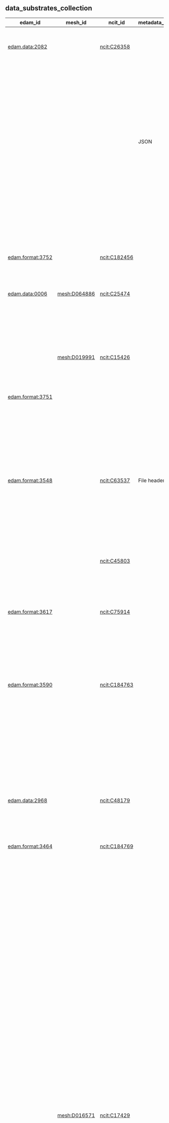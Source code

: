 
## data_substrates_collection


|edam_id|mesh_id|ncit_id|metadata_storage|file_extensions|limitations|id|category|name|description|subclass_of|related_to|contributor_name|contributor_github_name|contributor_orcid|contribution_date|
|---|---|---|---|---|---|---|---|---|---|---|---|---|---|---|---|
|[edam.data:2082](http://edamontology.org/data_2082)||[ncit:C26358](http://purl.obolibrary.org/obo/NCIT_C26358)||||[B2AI_SUBSTRATE:1](DataSubstrate.markdown)|[B2AI_SUBSTRATE:DataSubstrate](https://w3id.org/bridge2ai/standards-datasubstrate-schema/DataSubstrate)|Array|A data type that represents a collection of elements (values or variables), each selected by one or more indices.| [B2AI_SUBSTRATE:7](DataSubstrate.markdown)| [B2AI_STANDARD:392](DataStandardOrTool.markdown) [B2AI_STANDARD:394](DataStandardOrTool.markdown) [B2AI_STANDARD:722](DataStandardOrTool.markdown) [B2AI_STANDARD:834](DataStandardOrTool.markdown)|Harry Caufield|caufieldjh|[ORCID:0000-0001-5705-7831](ORCID:0000-0001-5705-7831)||
|||||||[B2AI_SUBSTRATE:2](DataSubstrate.markdown)|[B2AI_SUBSTRATE:DataSubstrate](https://w3id.org/bridge2ai/standards-datasubstrate-schema/DataSubstrate)|Associative Array|A data structure that stores a collection of key-value pairs, where each key is associated with a value. It allows for fast and efficient lookups by using the keys as indices to access the corresponding values.| [B2AI_SUBSTRATE:1](DataSubstrate.markdown)||Harry Caufield|caufieldjh|[ORCID:0000-0001-5705-7831](ORCID:0000-0001-5705-7831)||
|||| JSON|||[B2AI_SUBSTRATE:3](DataSubstrate.markdown)|[B2AI_SUBSTRATE:DataSubstrate](https://w3id.org/bridge2ai/standards-datasubstrate-schema/DataSubstrate)|BIDS|Data conforming to the Brain Imaging Data Structure (BIDS).| [B2AI_SUBSTRATE:19](DataSubstrate.markdown) [B2AI_SUBSTRATE:49](DataSubstrate.markdown)| [B2AI_STANDARD:33](DataStandardOrTool.markdown)|Harry Caufield|caufieldjh|[ORCID:0000-0001-5705-7831](ORCID:0000-0001-5705-7831)||
|||||||[B2AI_SUBSTRATE:4](DataSubstrate.markdown)|[B2AI_SUBSTRATE:DataSubstrate](https://w3id.org/bridge2ai/standards-datasubstrate-schema/DataSubstrate)|BigQuery|A fully managed, serverless data warehouse that enables scalable analysis over petabytes of data. It is a Platform as a Service (PaaS) that supports querying using ANSI SQL.| [B2AI_SUBSTRATE:5](DataSubstrate.markdown)| [B2AI_STANDARD:735](DataStandardOrTool.markdown)|Harry Caufield|caufieldjh|[ORCID:0000-0001-5705-7831](ORCID:0000-0001-5705-7831)||
|||||||[B2AI_SUBSTRATE:5](DataSubstrate.markdown)|[B2AI_SUBSTRATE:DataSubstrate](https://w3id.org/bridge2ai/standards-datasubstrate-schema/DataSubstrate)|Column Store|A database that stores data tables by column rather than by row.| [B2AI_SUBSTRATE:9](DataSubstrate.markdown)||Harry Caufield|caufieldjh|[ORCID:0000-0001-5705-7831](ORCID:0000-0001-5705-7831)||
|[edam.format:3752](http://edamontology.org/format_3752)||[ncit:C182456](http://purl.obolibrary.org/obo/NCIT_C182456)|| csv| Differences in newline characters can cause inconsistency across operating systems.|[B2AI_SUBSTRATE:6](DataSubstrate.markdown)|[B2AI_SUBSTRATE:DataSubstrate](https://w3id.org/bridge2ai/standards-datasubstrate-schema/DataSubstrate)|Comma-separated values|Any text or mixed data with distinct records in columns separated by commas and rows separated by newlines.| [B2AI_SUBSTRATE:10](DataSubstrate.markdown)| [B2AI_STANDARD:347](DataStandardOrTool.markdown) [B2AI_STANDARD:378](DataStandardOrTool.markdown) [B2AI_STANDARD:783](DataStandardOrTool.markdown) [B2AI_STANDARD:878](DataStandardOrTool.markdown)|Harry Caufield|caufieldjh|[ORCID:0000-0001-5705-7831](ORCID:0000-0001-5705-7831)||
|[edam.data:0006](http://edamontology.org/data_0006)|[mesh:D064886](http://id.nlm.nih.gov/mesh/D064886)|[ncit:C25474](http://purl.obolibrary.org/obo/NCIT_C25474)||||[B2AI_SUBSTRATE:7](DataSubstrate.markdown)|[B2AI_SUBSTRATE:DataSubstrate](https://w3id.org/bridge2ai/standards-datasubstrate-schema/DataSubstrate)|Data|Any collection of discrete values conveying information.|||Harry Caufield|caufieldjh|[ORCID:0000-0001-5705-7831](ORCID:0000-0001-5705-7831)||
|||||||[B2AI_SUBSTRATE:8](DataSubstrate.markdown)|[B2AI_SUBSTRATE:DataSubstrate](https://w3id.org/bridge2ai/standards-datasubstrate-schema/DataSubstrate)|Data Frame|A data structure that organizes data into a 2-dimensional table of rows and columns.| [B2AI_SUBSTRATE:7](DataSubstrate.markdown)| [B2AI_STANDARD:813](DataStandardOrTool.markdown) [B2AI_STANDARD:862](DataStandardOrTool.markdown)|Harry Caufield|caufieldjh|[ORCID:0000-0001-5705-7831](ORCID:0000-0001-5705-7831)||
||[mesh:D019991](http://id.nlm.nih.gov/mesh/D019991)|[ncit:C15426](http://purl.obolibrary.org/obo/NCIT_C15426)||||[B2AI_SUBSTRATE:9](DataSubstrate.markdown)|[B2AI_SUBSTRATE:DataSubstrate](https://w3id.org/bridge2ai/standards-datasubstrate-schema/DataSubstrate)|Database|An organized collection of structured information, stored electronically and organized for rapid search and retrieval.| [B2AI_SUBSTRATE:7](DataSubstrate.markdown)| [B2AI_STANDARD:202](DataStandardOrTool.markdown) [B2AI_STANDARD:712](DataStandardOrTool.markdown) [B2AI_STANDARD:797](DataStandardOrTool.markdown) [B2AI_STANDARD:801](DataStandardOrTool.markdown) [B2AI_STANDARD:802](DataStandardOrTool.markdown) [B2AI_STANDARD:815](DataStandardOrTool.markdown) [B2AI_STANDARD:861](DataStandardOrTool.markdown) [B2AI_STANDARD:871](DataStandardOrTool.markdown)|Harry Caufield|caufieldjh|[ORCID:0000-0001-5705-7831](ORCID:0000-0001-5705-7831)||
|[edam.format:3751](http://edamontology.org/format_3751)|||| txt||[B2AI_SUBSTRATE:10](DataSubstrate.markdown)|[B2AI_SUBSTRATE:DataSubstrate](https://w3id.org/bridge2ai/standards-datasubstrate-schema/DataSubstrate)|Delimited Text|Any data with distinct records separated or delimited by a specific character pattern.| [B2AI_SUBSTRATE:43](DataSubstrate.markdown)||Harry Caufield|caufieldjh|[ORCID:0000-0001-5705-7831](ORCID:0000-0001-5705-7831)||
|[edam.format:3548](http://edamontology.org/format_3548)||[ncit:C63537](http://purl.obolibrary.org/obo/NCIT_C63537)| File headers| dicom dcm| Files are generally named using unique identifiers that may not be compatible across all operating systems (i.e., they may be too long). Patient data is included in each image file header so all files must be processed in order to anonymize them.|[B2AI_SUBSTRATE:11](DataSubstrate.markdown)|[B2AI_SUBSTRATE:DataSubstrate](https://w3id.org/bridge2ai/standards-datasubstrate-schema/DataSubstrate)|DICOM|An image and metadata format for radiology imaging.| [B2AI_SUBSTRATE:36](DataSubstrate.markdown)| [B2AI_STANDARD:8](DataStandardOrTool.markdown) [B2AI_STANDARD:79](DataStandardOrTool.markdown) [B2AI_STANDARD:80](DataStandardOrTool.markdown) [B2AI_STANDARD:81](DataStandardOrTool.markdown) [B2AI_STANDARD:82](DataStandardOrTool.markdown) [B2AI_STANDARD:83](DataStandardOrTool.markdown) [B2AI_STANDARD:84](DataStandardOrTool.markdown) [B2AI_STANDARD:85](DataStandardOrTool.markdown) [B2AI_STANDARD:86](DataStandardOrTool.markdown) [B2AI_STANDARD:87](DataStandardOrTool.markdown) [B2AI_STANDARD:88](DataStandardOrTool.markdown) [B2AI_STANDARD:89](DataStandardOrTool.markdown) [B2AI_STANDARD:90](DataStandardOrTool.markdown) [B2AI_STANDARD:91](DataStandardOrTool.markdown) [B2AI_STANDARD:92](DataStandardOrTool.markdown) [B2AI_STANDARD:93](DataStandardOrTool.markdown) [B2AI_STANDARD:94](DataStandardOrTool.markdown) [B2AI_STANDARD:95](DataStandardOrTool.markdown) [B2AI_STANDARD:96](DataStandardOrTool.markdown) [B2AI_STANDARD:97](DataStandardOrTool.markdown) [B2AI_STANDARD:98](DataStandardOrTool.markdown) [B2AI_STANDARD:849](DataStandardOrTool.markdown)|Harry Caufield|caufieldjh|[ORCID:0000-0001-5705-7831](ORCID:0000-0001-5705-7831)||
|||[ncit:C45803](http://purl.obolibrary.org/obo/NCIT_C45803)||||[B2AI_SUBSTRATE:12](DataSubstrate.markdown)|[B2AI_SUBSTRATE:DataSubstrate](https://w3id.org/bridge2ai/standards-datasubstrate-schema/DataSubstrate)|Directed acyclic graph|A directed graph with no directed cycles.| [B2AI_SUBSTRATE:14](DataSubstrate.markdown)||Harry Caufield|caufieldjh|[ORCID:0000-0001-5705-7831](ORCID:0000-0001-5705-7831)||
|||||||[B2AI_SUBSTRATE:13](DataSubstrate.markdown)|[B2AI_SUBSTRATE:DataSubstrate](https://w3id.org/bridge2ai/standards-datasubstrate-schema/DataSubstrate)|Document Database|A database that stores and retrieves information in documents.| [B2AI_SUBSTRATE:9](DataSubstrate.markdown)| [B2AI_STANDARD:797](DataStandardOrTool.markdown)|Harry Caufield|caufieldjh|[ORCID:0000-0001-5705-7831](ORCID:0000-0001-5705-7831)||
|[edam.format:3617](http://edamontology.org/format_3617)||[ncit:C75914](http://purl.obolibrary.org/obo/NCIT_C75914)||||[B2AI_SUBSTRATE:14](DataSubstrate.markdown)|[B2AI_SUBSTRATE:DataSubstrate](https://w3id.org/bridge2ai/standards-datasubstrate-schema/DataSubstrate)|Graph|A structure of nodes (sometimes called vertices) and edges between them.| [B2AI_SUBSTRATE:7](DataSubstrate.markdown)| [B2AI_STANDARD:768](DataStandardOrTool.markdown) [B2AI_STANDARD:802](DataStandardOrTool.markdown)|Harry Caufield|caufieldjh|[ORCID:0000-0001-5705-7831](ORCID:0000-0001-5705-7831)||
|||||||[B2AI_SUBSTRATE:15](DataSubstrate.markdown)|[B2AI_SUBSTRATE:DataSubstrate](https://w3id.org/bridge2ai/standards-datasubstrate-schema/DataSubstrate)|Graph Database|A type of database that stores nodes and relationships instead of tables or documents.| [B2AI_SUBSTRATE:9](DataSubstrate.markdown) [B2AI_SUBSTRATE:14](DataSubstrate.markdown)| [B2AI_STANDARD:768](DataStandardOrTool.markdown) [B2AI_STANDARD:802](DataStandardOrTool.markdown)|Harry Caufield|caufieldjh|[ORCID:0000-0001-5705-7831](ORCID:0000-0001-5705-7831)||
|[edam.format:3590](http://edamontology.org/format_3590)||[ncit:C184763](http://purl.obolibrary.org/obo/NCIT_C184763)|| h5 hdf5| Structure is not optimized for data access through cloud storage infrastructure.|[B2AI_SUBSTRATE:16](DataSubstrate.markdown)|[B2AI_SUBSTRATE:DataSubstrate](https://w3id.org/bridge2ai/standards-datasubstrate-schema/DataSubstrate)|HDF5|A data model, library, and file format for storing and managing data. It supports an unlimited variety of datatypes, and is designed for flexible and efficient I/O and for high volume and complex data.| [B2AI_SUBSTRATE:18](DataSubstrate.markdown)| [B2AI_STANDARD:71](DataStandardOrTool.markdown) [B2AI_STANDARD:218](DataStandardOrTool.markdown) [B2AI_STANDARD:339](DataStandardOrTool.markdown) [B2AI_STANDARD:340](DataStandardOrTool.markdown) [B2AI_STANDARD:379](DataStandardOrTool.markdown)|Harry Caufield|caufieldjh|[ORCID:0000-0001-5705-7831](ORCID:0000-0001-5705-7831)||
|||||||[B2AI_SUBSTRATE:17](DataSubstrate.markdown)|[B2AI_SUBSTRATE:DataSubstrate](https://w3id.org/bridge2ai/standards-datasubstrate-schema/DataSubstrate)|Heap|A complete binary tree, i.e., each node has no more than two children.| [Tree](Tree)||Harry Caufield|caufieldjh|[ORCID:0000-0001-5705-7831](ORCID:0000-0001-5705-7831)||
|||||||[B2AI_SUBSTRATE:18](DataSubstrate.markdown)|[B2AI_SUBSTRATE:DataSubstrate](https://w3id.org/bridge2ai/standards-datasubstrate-schema/DataSubstrate)|Hierarchical Array|A data structure of a list, such that list elements may be subsets of other elements.| [B2AI_SUBSTRATE:1](DataSubstrate.markdown)||Harry Caufield|caufieldjh|[ORCID:0000-0001-5705-7831](ORCID:0000-0001-5705-7831)||
|[edam.data:2968](http://edamontology.org/data_2968)||[ncit:C48179](http://purl.obolibrary.org/obo/NCIT_C48179)||||[B2AI_SUBSTRATE:19](DataSubstrate.markdown)|[B2AI_SUBSTRATE:DataSubstrate](https://w3id.org/bridge2ai/standards-datasubstrate-schema/DataSubstrate)|Image|Any visual representation of something.| [B2AI_SUBSTRATE:7](DataSubstrate.markdown)| [B2AI_STANDARD:98](DataStandardOrTool.markdown) [B2AI_STANDARD:307](DataStandardOrTool.markdown) [B2AI_STANDARD:316](DataStandardOrTool.markdown) [B2AI_STANDARD:344](DataStandardOrTool.markdown) [B2AI_STANDARD:362](DataStandardOrTool.markdown) [B2AI_STANDARD:375](DataStandardOrTool.markdown) [B2AI_STANDARD:377](DataStandardOrTool.markdown) [B2AI_STANDARD:383](DataStandardOrTool.markdown) [B2AI_STANDARD:390](DataStandardOrTool.markdown)|Harry Caufield|caufieldjh|[ORCID:0000-0001-5705-7831](ORCID:0000-0001-5705-7831)||
|[edam.format:3464](http://edamontology.org/format_3464)||[ncit:C184769](http://purl.obolibrary.org/obo/NCIT_C184769)|| json||[B2AI_SUBSTRATE:20](DataSubstrate.markdown)|[B2AI_SUBSTRATE:DataSubstrate](https://w3id.org/bridge2ai/standards-datasubstrate-schema/DataSubstrate)|JSON|JavaScript Object Notation (JSON) is a lightweight format for storing and transporting data.| [B2AI_SUBSTRATE:2](DataSubstrate.markdown) [B2AI_SUBSTRATE:18](DataSubstrate.markdown)||Harry Caufield|caufieldjh|[ORCID:0000-0001-5705-7831](ORCID:0000-0001-5705-7831)||
||||| tsv||[B2AI_SUBSTRATE:21](DataSubstrate.markdown)|[B2AI_SUBSTRATE:DataSubstrate](https://w3id.org/bridge2ai/standards-datasubstrate-schema/DataSubstrate)|KGX TSV|A tab-delimited data format for exchanging property graph data.| [B2AI_SUBSTRATE:32](DataSubstrate.markdown) [B2AI_SUBSTRATE:41](DataSubstrate.markdown)| [B2AI_STANDARD:346](DataStandardOrTool.markdown)|Harry Caufield|caufieldjh|[ORCID:0000-0001-5705-7831](ORCID:0000-0001-5705-7831)||
||||| mongo| The maximum size of an individual document in MongoDB is 16MB with a nested depth of 100 levels.|[B2AI_SUBSTRATE:22](DataSubstrate.markdown)|[B2AI_SUBSTRATE:DataSubstrate](https://w3id.org/bridge2ai/standards-datasubstrate-schema/DataSubstrate)|MongoDB|A non-relational document database that provides support for JSON-like storage.| [B2AI_SUBSTRATE:13](DataSubstrate.markdown)| [B2AI_STANDARD:797](DataStandardOrTool.markdown)|Harry Caufield|caufieldjh|[ORCID:0000-0001-5705-7831](ORCID:0000-0001-5705-7831)||
||||| mysql sql||[B2AI_SUBSTRATE:23](DataSubstrate.markdown)|[B2AI_SUBSTRATE:DataSubstrate](https://w3id.org/bridge2ai/standards-datasubstrate-schema/DataSubstrate)|MySQL|A relational database management system developed by Oracle that is based on structured query language (SQL).| [B2AI_SUBSTRATE:37](DataSubstrate.markdown)| [B2AI_STANDARD:801](DataStandardOrTool.markdown)|Harry Caufield|caufieldjh|[ORCID:0000-0001-5705-7831](ORCID:0000-0001-5705-7831)||
|||||||[B2AI_SUBSTRATE:24](DataSubstrate.markdown)|[B2AI_SUBSTRATE:DataSubstrate](https://w3id.org/bridge2ai/standards-datasubstrate-schema/DataSubstrate)|N-Dimensional Array|A data structure that can store a collection of items, where each item is identified by a set of indices. The number of indices required to identify an item is referred to as the dimension of the array, hence the name N-dimensional array.| [B2AI_SUBSTRATE:1](DataSubstrate.markdown)| [B2AI_STANDARD:394](DataStandardOrTool.markdown)|Harry Caufield|caufieldjh|[ORCID:0000-0001-5705-7831](ORCID:0000-0001-5705-7831)||
|||||| All data is stored locally - this can cause slowdowns when data exceeds available memory.|[B2AI_SUBSTRATE:25](DataSubstrate.markdown)|[B2AI_SUBSTRATE:DataSubstrate](https://w3id.org/bridge2ai/standards-datasubstrate-schema/DataSubstrate)|Neo4j|A popular graph database platform.| [B2AI_SUBSTRATE:15](DataSubstrate.markdown)| [B2AI_STANDARD:802](DataStandardOrTool.markdown)|Harry Caufield|caufieldjh|[ORCID:0000-0001-5705-7831](ORCID:0000-0001-5705-7831)||
||[mesh:D016571](http://id.nlm.nih.gov/mesh/D016571)|[ncit:C17429](http://purl.obolibrary.org/obo/NCIT_C17429)||||[B2AI_SUBSTRATE:26](DataSubstrate.markdown)|[B2AI_SUBSTRATE:DataSubstrate](https://w3id.org/bridge2ai/standards-datasubstrate-schema/DataSubstrate)|Neural Network Model|The result of training a neural network on a certain set of inputs.| [B2AI_SUBSTRATE:7](DataSubstrate.markdown)||Harry Caufield|caufieldjh|[ORCID:0000-0001-5705-7831](ORCID:0000-0001-5705-7831)||
||||| nnef||[B2AI_SUBSTRATE:27](DataSubstrate.markdown)|[B2AI_SUBSTRATE:DataSubstrate](https://w3id.org/bridge2ai/standards-datasubstrate-schema/DataSubstrate)|NNEF|An exchange format for neural network models produced using Torch, Caffe, TensorFlow, Theano, Chainer, Caffe2, PyTorch, or MXNet.| [B2AI_SUBSTRATE:26](DataSubstrate.markdown)| [B2AI_STANDARD:354](DataStandardOrTool.markdown)|Harry Caufield|caufieldjh|[ORCID:0000-0001-5705-7831](ORCID:0000-0001-5705-7831)||
||||| onnx||[B2AI_SUBSTRATE:28](DataSubstrate.markdown)|[B2AI_SUBSTRATE:DataSubstrate](https://w3id.org/bridge2ai/standards-datasubstrate-schema/DataSubstrate)|ONNX|An open format built to represent machine learning models.| [B2AI_SUBSTRATE:26](DataSubstrate.markdown)| [B2AI_STANDARD:357](DataStandardOrTool.markdown)|Harry Caufield|caufieldjh|[ORCID:0000-0001-5705-7831](ORCID:0000-0001-5705-7831)||
|||||||[B2AI_SUBSTRATE:29](DataSubstrate.markdown)|[B2AI_SUBSTRATE:DataSubstrate](https://w3id.org/bridge2ai/standards-datasubstrate-schema/DataSubstrate)|Pandas DataFrame|A two-dimensional, size-mutable, potentially heterogeneous tabular data object.| [B2AI_SUBSTRATE:8](DataSubstrate.markdown)| [B2AI_STANDARD:813](DataStandardOrTool.markdown)|Harry Caufield|caufieldjh|[ORCID:0000-0001-5705-7831](ORCID:0000-0001-5705-7831)||
||||| parquet pqt||[B2AI_SUBSTRATE:30](DataSubstrate.markdown)|[B2AI_SUBSTRATE:DataSubstrate](https://w3id.org/bridge2ai/standards-datasubstrate-schema/DataSubstrate)|Parquet|Apache Parquet is a free and open-source column-oriented data storage format in the Apache Hadoop ecosystem.| [B2AI_SUBSTRATE:5](DataSubstrate.markdown)| [B2AI_STANDARD:359](DataStandardOrTool.markdown)|Harry Caufield|caufieldjh|[ORCID:0000-0001-5705-7831](ORCID:0000-0001-5705-7831)||
||||| sql||[B2AI_SUBSTRATE:31](DataSubstrate.markdown)|[B2AI_SUBSTRATE:DataSubstrate](https://w3id.org/bridge2ai/standards-datasubstrate-schema/DataSubstrate)|PostgreSQL|An open-source relational database management system emphasizing extensibility and SQL compliance.| [B2AI_SUBSTRATE:37](DataSubstrate.markdown)| [B2AI_STANDARD:815](DataStandardOrTool.markdown)|Harry Caufield|caufieldjh|[ORCID:0000-0001-5705-7831](ORCID:0000-0001-5705-7831)||
|||||||[B2AI_SUBSTRATE:32](DataSubstrate.markdown)|[B2AI_SUBSTRATE:DataSubstrate](https://w3id.org/bridge2ai/standards-datasubstrate-schema/DataSubstrate)|Property graph|A graph model in which nodes and edges may be assigned properties (i.e., values or key-value pairs).| [B2AI_SUBSTRATE:14](DataSubstrate.markdown)||Harry Caufield|caufieldjh|[ORCID:0000-0001-5705-7831](ORCID:0000-0001-5705-7831)||
|||||||[B2AI_SUBSTRATE:33](DataSubstrate.markdown)|[B2AI_SUBSTRATE:DataSubstrate](https://w3id.org/bridge2ai/standards-datasubstrate-schema/DataSubstrate)|PyTorch Tensor|In PyTorch, a torch.Tensor is a multi-dimensional matrix containing elements of a single data type.| [B2AI_SUBSTRATE:42](DataSubstrate.markdown)| [B2AI_STANDARD:354](DataStandardOrTool.markdown) [B2AI_STANDARD:401](DataStandardOrTool.markdown) [B2AI_STANDARD:765](DataStandardOrTool.markdown) [B2AI_STANDARD:788](DataStandardOrTool.markdown) [B2AI_STANDARD:816](DataStandardOrTool.markdown)|Harry Caufield|caufieldjh|[ORCID:0000-0001-5705-7831](ORCID:0000-0001-5705-7831)||
|||||| Memory-limited.|[B2AI_SUBSTRATE:34](DataSubstrate.markdown)|[B2AI_SUBSTRATE:DataSubstrate](https://w3id.org/bridge2ai/standards-datasubstrate-schema/DataSubstrate)|R data.frame|A tightly coupled collection of variables that shares many of the properties of matrices and of lists.| [B2AI_SUBSTRATE:8](DataSubstrate.markdown)| [B2AI_STANDARD:833](DataStandardOrTool.markdown)|Harry Caufield|caufieldjh|[ORCID:0000-0001-5705-7831](ORCID:0000-0001-5705-7831)||
|||||||[B2AI_SUBSTRATE:35](DataSubstrate.markdown)|[B2AI_SUBSTRATE:DataSubstrate](https://w3id.org/bridge2ai/standards-datasubstrate-schema/DataSubstrate)|R tibble|A redesigned version of an R data frame. Never changes the input type, can have columns that are lists, can have non-standard variable names, can start with a number or contain spaces, only recycles vectors of length 1, and never creates row names.| [B2AI_SUBSTRATE:8](DataSubstrate.markdown)| [B2AI_STANDARD:833](DataStandardOrTool.markdown)|Harry Caufield|caufieldjh|[ORCID:0000-0001-5705-7831](ORCID:0000-0001-5705-7831)||
|||||||[B2AI_SUBSTRATE:36](DataSubstrate.markdown)|[B2AI_SUBSTRATE:DataSubstrate](https://w3id.org/bridge2ai/standards-datasubstrate-schema/DataSubstrate)|Raster Image|Any visual representation of something represented as a two-dimensional matrix of pixel values denoting intensity, potentially accompanied by other values for colors or other image properties (e.g., compression).| [B2AI_SUBSTRATE:19](DataSubstrate.markdown)| [B2AI_STANDARD:829](DataStandardOrTool.markdown)|Harry Caufield|caufieldjh|[ORCID:0000-0001-5705-7831](ORCID:0000-0001-5705-7831)||
|||||||[B2AI_SUBSTRATE:37](DataSubstrate.markdown)|[B2AI_SUBSTRATE:DataSubstrate](https://w3id.org/bridge2ai/standards-datasubstrate-schema/DataSubstrate)|Relational Database|A database that stores and provides access to data points related to one another.| [B2AI_SUBSTRATE:9](DataSubstrate.markdown)| [B2AI_STANDARD:801](DataStandardOrTool.markdown) [B2AI_STANDARD:815](DataStandardOrTool.markdown)|Harry Caufield|caufieldjh|[ORCID:0000-0001-5705-7831](ORCID:0000-0001-5705-7831)||
|||||||[B2AI_SUBSTRATE:38](DataSubstrate.markdown)|[B2AI_SUBSTRATE:DataSubstrate](https://w3id.org/bridge2ai/standards-datasubstrate-schema/DataSubstrate)|Set|A sorted data structure of unique elements of the same type.| [B2AI_SUBSTRATE:7](DataSubstrate.markdown)||Harry Caufield|caufieldjh|[ORCID:0000-0001-5705-7831](ORCID:0000-0001-5705-7831)||
|||[ncit:C45253](http://purl.obolibrary.org/obo/NCIT_C45253)||||[B2AI_SUBSTRATE:39](DataSubstrate.markdown)|[B2AI_SUBSTRATE:DataSubstrate](https://w3id.org/bridge2ai/standards-datasubstrate-schema/DataSubstrate)|String|An array data structure of bytes (or words) that stores a sequence of elements, typically characters, using some character encoding.| [B2AI_SUBSTRATE:7](DataSubstrate.markdown)||Harry Caufield|caufieldjh|[ORCID:0000-0001-5705-7831](ORCID:0000-0001-5705-7831)||
|||||||[B2AI_SUBSTRATE:40](DataSubstrate.markdown)|[B2AI_SUBSTRATE:DataSubstrate](https://w3id.org/bridge2ai/standards-datasubstrate-schema/DataSubstrate)|SummarizedExperiment|The SummarizedExperiment Bioconductor container contains one or more assays, each represented by a matrix-like object of numeric or other mode. The rows typically represent genomic ranges of interest and the columns represent samples.| [B2AI_SUBSTRATE:18](DataSubstrate.markdown)| [B2AI_STANDARD:705](DataStandardOrTool.markdown) [B2AI_STANDARD:833](DataStandardOrTool.markdown) [B2AI_STANDARD:286](DataStandardOrTool.markdown)|Harry Caufield|caufieldjh|[ORCID:0000-0001-5705-7831](ORCID:0000-0001-5705-7831)||
|[edam.format:3475](http://edamontology.org/format_3475)||[ncit:C164049](http://purl.obolibrary.org/obo/NCIT_C164049)|| tsv| Differences in newline characters can cause inconsistency across operating systems.|[B2AI_SUBSTRATE:41](DataSubstrate.markdown)|[B2AI_SUBSTRATE:DataSubstrate](https://w3id.org/bridge2ai/standards-datasubstrate-schema/DataSubstrate)|Tab-separated values|Any text or mixed data with distinct records in columns separated by tab characters and rows separated by newlines.| [B2AI_SUBSTRATE:10](DataSubstrate.markdown)| [B2AI_STANDARD:347](DataStandardOrTool.markdown) [B2AI_STANDARD:378](DataStandardOrTool.markdown)|Harry Caufield|caufieldjh|[ORCID:0000-0001-5705-7831](ORCID:0000-0001-5705-7831)||
|||||||[B2AI_SUBSTRATE:42](DataSubstrate.markdown)|[B2AI_SUBSTRATE:DataSubstrate](https://w3id.org/bridge2ai/standards-datasubstrate-schema/DataSubstrate)|Tensor|An algebraic object that describes a multilinear relationship between sets of algebraic objects related to a vector space.| [B2AI_SUBSTRATE:7](DataSubstrate.markdown)| [B2AI_STANDARD:354](DataStandardOrTool.markdown) [B2AI_STANDARD:374](DataStandardOrTool.markdown) [B2AI_STANDARD:770](DataStandardOrTool.markdown) [B2AI_STANDARD:831](DataStandardOrTool.markdown)|Harry Caufield|caufieldjh|[ORCID:0000-0001-5705-7831](ORCID:0000-0001-5705-7831)||
|[edam.data:2526](http://edamontology.org/data_2526)||[ncit:C25704](http://purl.obolibrary.org/obo/NCIT_C25704)|| txt||[B2AI_SUBSTRATE:43](DataSubstrate.markdown)|[B2AI_SUBSTRATE:DataSubstrate](https://w3id.org/bridge2ai/standards-datasubstrate-schema/DataSubstrate)|Text|Any form of written information that is composed of letters, words, and sentences. This may include anything from written documents, articles, or books, to emails, social media posts, and transcribed speech. It may also include unstructured, human-readable fields of documents containing other data.| [B2AI_SUBSTRATE:39](DataSubstrate.markdown)||Harry Caufield|caufieldjh|[ORCID:0000-0001-5705-7831](ORCID:0000-0001-5705-7831)||
|||[ncit:C45418](http://purl.obolibrary.org/obo/NCIT_C45418)||||[B2AI_SUBSTRATE:44](DataSubstrate.markdown)|[B2AI_SUBSTRATE:DataSubstrate](https://w3id.org/bridge2ai/standards-datasubstrate-schema/DataSubstrate)|Tree|An undirected graph with each pair of vertices connected by no more than one path. Also known as a connected acyclic undirected graph.| [B2AI_SUBSTRATE:14](DataSubstrate.markdown)||Harry Caufield|caufieldjh|[ORCID:0000-0001-5705-7831](ORCID:0000-0001-5705-7831)||
|||||||[B2AI_SUBSTRATE:45](DataSubstrate.markdown)|[B2AI_SUBSTRATE:DataSubstrate](https://w3id.org/bridge2ai/standards-datasubstrate-schema/DataSubstrate)|Trie|A sorted, associative tree. Also known as a radix tree or prefix tree.| [B2AI_SUBSTRATE:44](DataSubstrate.markdown)||Harry Caufield|caufieldjh|[ORCID:0000-0001-5705-7831](ORCID:0000-0001-5705-7831)||
|||[ncit:C54169](http://purl.obolibrary.org/obo/NCIT_C54169)||||[B2AI_SUBSTRATE:46](DataSubstrate.markdown)|[B2AI_SUBSTRATE:DataSubstrate](https://w3id.org/bridge2ai/standards-datasubstrate-schema/DataSubstrate)|Vector|A mathematical object that has magnitude and direction. A vector is often represented as a one-dimensional array or list with numerical elements.| [B2AI_SUBSTRATE:7](DataSubstrate.markdown)||Harry Caufield|caufieldjh|[ORCID:0000-0001-5705-7831](ORCID:0000-0001-5705-7831)||
|||||||[B2AI_SUBSTRATE:47](DataSubstrate.markdown)|[B2AI_SUBSTRATE:DataSubstrate](https://w3id.org/bridge2ai/standards-datasubstrate-schema/DataSubstrate)|Vector Image|Any visual representation of something represented as a set of geometric shapes defined on a Cartesian plane.| [B2AI_SUBSTRATE:19](DataSubstrate.markdown)||Harry Caufield|caufieldjh|[ORCID:0000-0001-5705-7831](ORCID:0000-0001-5705-7831)||
|||| File headers| wav||[B2AI_SUBSTRATE:48](DataSubstrate.markdown)|[B2AI_SUBSTRATE:DataSubstrate](https://w3id.org/bridge2ai/standards-datasubstrate-schema/DataSubstrate)|Waveform Audio File Format|An audio file format standard. Generally supported by digital audio software.| [B2AI_SUBSTRATE:49](DataSubstrate.markdown)| [B2AI_STANDARD:387](DataStandardOrTool.markdown)|Harry Caufield|caufieldjh|[ORCID:0000-0001-5705-7831](ORCID:0000-0001-5705-7831)||
|||||||[B2AI_SUBSTRATE:49](DataSubstrate.markdown)|[B2AI_SUBSTRATE:DataSubstrate](https://w3id.org/bridge2ai/standards-datasubstrate-schema/DataSubstrate)|Waveform Data|The two-dimensional representation of a signal as a function of time.| [B2AI_SUBSTRATE:7](DataSubstrate.markdown)| [B2AI_STANDARD:308](DataStandardOrTool.markdown) [B2AI_STANDARD:314](DataStandardOrTool.markdown) [B2AI_STANDARD:315](DataStandardOrTool.markdown) [B2AI_STANDARD:331](DataStandardOrTool.markdown) [B2AI_STANDARD:351](DataStandardOrTool.markdown) [B2AI_STANDARD:352](DataStandardOrTool.markdown) [B2AI_STANDARD:356](DataStandardOrTool.markdown) [B2AI_STANDARD:387](DataStandardOrTool.markdown)|Harry Caufield|caufieldjh|[ORCID:0000-0001-5705-7831](ORCID:0000-0001-5705-7831)||
|||||||[B2AI_SUBSTRATE:50](DataSubstrate.markdown)|[B2AI_SUBSTRATE:DataSubstrate](https://w3id.org/bridge2ai/standards-datasubstrate-schema/DataSubstrate)|xarray|A format for defining arrays with labels in the form of dimensions, coordinates, and attributes on top of raw NumPy-like arrays, which allows for more intuitive, more concise, and less error-prone user experience.| [B2AI_SUBSTRATE:24](DataSubstrate.markdown)| [B2AI_STANDARD:392](DataStandardOrTool.markdown)|Harry Caufield|caufieldjh|[ORCID:0000-0001-5705-7831](ORCID:0000-0001-5705-7831)||
|[edam.format:3915](http://edamontology.org/format_3915)|||| zarr||[B2AI_SUBSTRATE:51](DataSubstrate.markdown)|[B2AI_SUBSTRATE:DataSubstrate](https://w3id.org/bridge2ai/standards-datasubstrate-schema/DataSubstrate)|Zarr|A format for storage of large N-dimensional typed arrays. Has implementations in multiple programming languages.| [B2AI_SUBSTRATE:24](DataSubstrate.markdown)| [B2AI_STANDARD:394](DataStandardOrTool.markdown)|Harry Caufield|caufieldjh|[ORCID:0000-0001-5705-7831](ORCID:0000-0001-5705-7831)||
|||[ncit:C190416](http://purl.obolibrary.org/obo/NCIT_C190416)|| tar zip| Must be decompressed before reading. Compression may be lossy, i.e., it discards information in the process of encoding.|[B2AI_SUBSTRATE:52](DataSubstrate.markdown)|[B2AI_SUBSTRATE:DataSubstrate](https://w3id.org/bridge2ai/standards-datasubstrate-schema/DataSubstrate)|Compressed Data|Data in which information is represented with fewer bits than the original, uncompressed representation.| [B2AI_SUBSTRATE:7](DataSubstrate.markdown)| [B2AI_STANDARD:384](DataStandardOrTool.markdown) [B2AI_STANDARD:395](DataStandardOrTool.markdown)|Harry Caufield|caufieldjh|[ORCID:0000-0001-5705-7831](ORCID:0000-0001-5705-7831)||
|[edam.format:3003](http://edamontology.org/format_3003)||[ncit:C153367](http://purl.obolibrary.org/obo/NCIT_C153367)| File headers| txt bed||[B2AI_SUBSTRATE:53](DataSubstrate.markdown)|[B2AI_SUBSTRATE:DataSubstrate](https://w3id.org/bridge2ai/standards-datasubstrate-schema/DataSubstrate)|BED|BED (Browser Extensible Data) format provides a flexible way to define the data lines that are displayed in a genome annotation track.| [B2AI_SUBSTRATE:10](DataSubstrate.markdown)| [B2AI_STANDARD:36](DataStandardOrTool.markdown)|Harry Caufield|caufieldjh|[ORCID:0000-0001-5705-7831](ORCID:0000-0001-5705-7831)||
|||||||[B2AI_SUBSTRATE:54](DataSubstrate.markdown)|[B2AI_SUBSTRATE:DataSubstrate](https://w3id.org/bridge2ai/standards-datasubstrate-schema/DataSubstrate)|Vector Database|A database that stores and retrieves information represented as high-dimensional vectors. The original data may be very unstructured.| [B2AI_SUBSTRATE:9](DataSubstrate.markdown)| [B2AI_STANDARD:871](DataStandardOrTool.markdown)|Harry Caufield|caufieldjh|[ORCID:0000-0001-5705-7831](ORCID:0000-0001-5705-7831)|2023-05-23|
|||||||[B2AI_SUBSTRATE:55](DataSubstrate.markdown)|[B2AI_SUBSTRATE:DataSubstrate](https://w3id.org/bridge2ai/standards-datasubstrate-schema/DataSubstrate)|Pinecone|A vector database. Includes a single-stage filtering function allowing complex searches in single queries.| [B2AI_SUBSTRATE:54](DataSubstrate.markdown)| [B2AI_STANDARD:871](DataStandardOrTool.markdown)|Harry Caufield|caufieldjh|[0000-0001-5705-7831](0000-0001-5705-7831)|2023-05-23|
